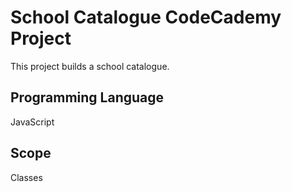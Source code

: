 # School Catalogue CodeCademy Project
This project builds a school catalogue.

## Programming Language 
JavaScript

## Scope
Classes